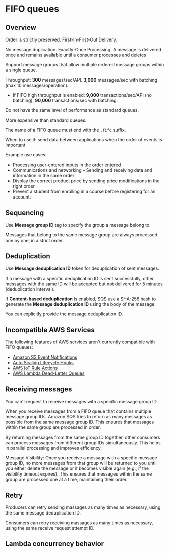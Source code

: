 # FIFO queues

## Overview
Order is strictly preserved. First-In-First-Out Delivery.

No message duplication. Exactly-Once Processing. A message is delivered once and remains available until a consumer processes and deletes 

Support message groups that allow multiple ordered message groups within a single queue.

Throughput: **300** messages/sec/API. **3,000** messages/sec with batching (max 10 messages/operation).
- If FIFO high throughput is enabled: **9,000** transactions/sec/API (no batching), **90,000** transactions/sec with batching.

Do not have the same level of performance as standard queues.

More expensive than standard queues.

The name of a FIFO queue must end with the `.fifo` suffix.

When to use it: send data between applications when the order of events is important

Example use cases:
- Processing user-entered inputs in the order entered
- Communications and networking – Sending and receiving data and information in the same order
- Display the correct product price by sending price modifications in the right order.
- Prevent a student from enrolling in a course before registering for an account.

## Sequencing

Use **Message group ID** tag to specify the group a message belong to.

Messages that belong to the same message group are always processed one by one, in a strict order.


## Deduplication

Use **Message deduplication ID** token for deduplication of sent messages.

If a message with a specific deduplication ID is sent successfully, other messages with the same ID will be accepted but not delivered for 5 minutes (deduplication interval).

If **Content-based deduplication** is enabled, SQS use a SHA-256 hash to generate the **Message deduplication ID** using the body of the message.

You can explicitly provide the message deduplication ID.


## Incompatible AWS Services

The following features of AWS services aren't currently compatible with FIFO queues:

- [Amazon S3 Event Notifications](https://docs.aws.amazon.com/AmazonS3/latest/dev/NotificationHowTo.html)
- [Auto Scaling Lifecycle Hooks](https://docs.aws.amazon.com/autoscaling/ec2/userguide/lifecycle-hooks.html)
- [AWS IoT Rule Actions](https://docs.aws.amazon.com/iot/latest/developerguide/iot-rule-actions.html)
- [AWS Lambda Dead-Letter Queues](https://docs.aws.amazon.com/lambda/latest/dg/invocation-async.html#invocation-dlq)


## Receiving messages

You can't request to receive messages with a specific message group ID.

When you receive messages from a FIFO queue that contains multiple message group IDs, Amazon SQS tries to return as many messages as possible from the same message group ID. This ensures that messages within the same group are processed in order.

By returning messages from the same group ID together, other consumers can process messages from different group IDs simultaneously. This helps in parallel processing and improves efficiency.

Message Visibility: Once you receive a message with a specific message group ID, no more messages from that group will be returned to you until you either delete the message or it becomes visible again (e.g., if the visibility timeout expires). This ensures that messages within the same group are processed one at a time, maintaining their order.


## Retry

Producers can retry sending massages as many times as necessary, using the same message deduplication ID.

Consumers can retry receiving massages as many times as necessary, using the same receive request attempt ID.


## Lambda concurrency behavior